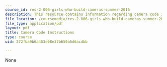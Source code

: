 ```yaml
---
course_id: res-2-006-girls-who-build-cameras-summer-2016
description: This resource contains information regarding camera code instructions.
file_location: /coursemedia/res-2-006-girls-who-build-cameras-summer-2016/272fba9b6a453e08e37b650a5d6acdbb_MITRES_2_006SUM16_Cam_Code.pdf
file_type: application/pdf
layout: pdf
title: Camera Code Instructions
type: course
uid: 272fba9b6a453e08e37b650a5d6acdbb

---
```

None